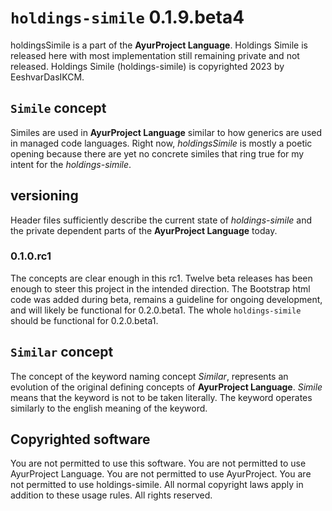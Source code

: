 <!--
Created by EeshvarDasIKCM on 8/8/2023.
Copyright 2023 EeshvarDasIKCM (Erik Douglas Ward, eeshvardasikcm, Eeshvar Das)
No use, As-Is-Software.
Build Errors are present as warning in commit comments. This software is not meant for your use.
There has been zero production use to date.
There is zero revenue to date.
-->
# `holdings-simile` 0.1.9.beta4
holdingsSimile is a part of the <b>AyurProject Language</b>. Holdings Simile is released here with most implementation still remaining private and not released. Holdings Simile (holdings-simile) is copyrighted 2023 by EeshvarDasIKCM.
## `Simile` concept
Similes are used in <b>AyurProject Language</b> similar to how generics are used in managed code languages. Right now, <i>holdingsSimile</i> is mostly a poetic opening because there are yet no concrete similes that ring true for my intent for the <i>holdings-simile</i>.
## versioning
Header files sufficiently describe the current state of <i>holdings-simile</i> and the private dependent parts of the <b>AyurProject Language</b> today.
### 0.1.0.rc1
The concepts are clear enough in this rc1. Twelve beta releases has been enough to steer this project in the intended direction. The Bootstrap html code was added during beta, remains a guideline for ongoing development, and will likely be functional for 0.2.0.beta1. The whole `holdings-simile` should be functional for 0.2.0.beta1. 
## `Similar` concept
The concept of the keyword naming concept <i>Similar</i>, represents an evolution of the original defining concepts of <b>AyurProject Language</b>. <i>Simile</i> means that the keyword is not to be taken literally. The keyword operates similarly to the english meaning of the keyword.  
## Copyrighted software
You are not permitted to use this software. You are not permitted to use AyurProject Language. You are not permitted to use AyurProject. You are not permitted to use holdings-simile. All normal copyright laws apply in addition to these usage rules. All rights reserved.
